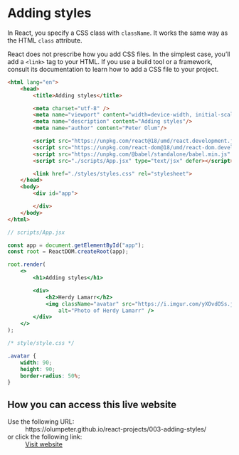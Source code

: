 
# Adding styles

In React, you specify a CSS class with `className`. It works the same way as the HTML `class` attribute.

React does not prescribe how you add CSS files. In the simplest case, you’ll add a `<link>` tag to your HTML. If you use a build tool or a framework, consult its documentation to learn how to add a CSS file to your project.

```html
<html lang="en">
    <head>
        <title>Adding styles</title>

        <meta charset="utf-8" />
        <meta name="viewport" content="width=device-width, initial-scale=1"/>
        <meta name="description" content="Adding styles"/>
        <meta name="author" content="Peter Olum"/>

        <script src="https://unpkg.com/react@18/umd/react.development.js" defer></script>
        <script src="https://unpkg.com/react-dom@18/umd/react-dom.development.js" defer></script>
        <script src="https://unpkg.com/@babel/standalone/babel.min.js" defer></script>
        <script src="./scripts/App.jsx" type="text/jsx" defer></script>

        <link href="./styles/styles.css" rel="stylesheet">
    </head>
    <body>
        <div id="app">

        </div>
    </body>
</html>
```

```jsx
// scripts/App.jsx

const app = document.getElementById("app");
const root = ReactDOM.createRoot(app);

root.render(
    <>
        <h1>Adding styles</h1>

        <div>
            <h2>Herdy Lamarr</h2>
            <img className="avatar" src="https://i.imgur.com/yXOvdOSs.jpg"
                alt="Photo of Herdy Lamarr" />
        </div>
    </>
);
```

```css
/* style/style.css */

.avatar {
    width: 90;
    height: 90;
    border-radius: 50%;
}
```

## How you can access this live website

<dl>
  Use the following URL:
  <dd>
    https://olumpeter.github.io/react-projects/003-adding-styles/
  </dd>
  or click the following link:
  <dd>
    <a href="https://olumpeter.github.io/react-projects/003-adding-styles/">Visit website</a>
  </dd>
</dl>